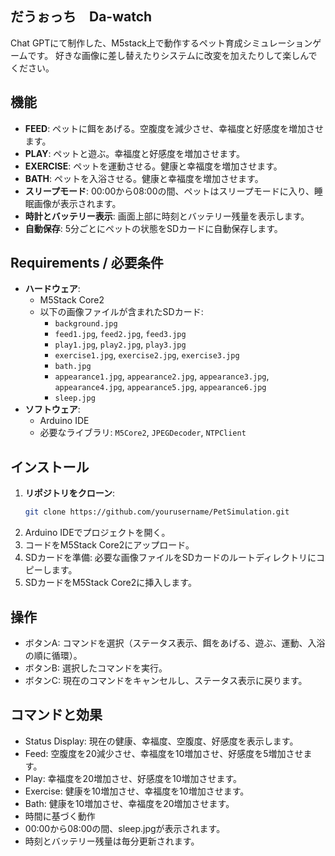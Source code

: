## だうぉっち　Da-watch
Chat GPTにて制作した、M5stack上で動作するペット育成シミュレーションゲームです。
好きな画像に差し替えたりシステムに改変を加えたりして楽しんでください。

## 機能

- **FEED**: ペットに餌をあげる。空腹度を減少させ、幸福度と好感度を増加させます。
- **PLAY**: ペットと遊ぶ。幸福度と好感度を増加させます。
- **EXERCISE**: ペットを運動させる。健康と幸福度を増加させます。
- **BATH**: ペットを入浴させる。健康と幸福度を増加させます。
- **スリープモード**: 00:00から08:00の間、ペットはスリープモードに入り、睡眠画像が表示されます。
- **時計とバッテリー表示**: 画面上部に時刻とバッテリー残量を表示します。
- **自動保存**: 5分ごとにペットの状態をSDカードに自動保存します。

## Requirements / 必要条件

- **ハードウェア**: 
  - M5Stack Core2
  - 以下の画像ファイルが含まれたSDカード:
    - `background.jpg`
    - `feed1.jpg`, `feed2.jpg`, `feed3.jpg`
    - `play1.jpg`, `play2.jpg`, `play3.jpg`
    - `exercise1.jpg`, `exercise2.jpg`, `exercise3.jpg`
    - `bath.jpg`
    - `appearance1.jpg`, `appearance2.jpg`, `appearance3.jpg`, `appearance4.jpg`, `appearance5.jpg`, `appearance6.jpg`
    - `sleep.jpg`
- **ソフトウェア**: 
  - Arduino IDE
  - 必要なライブラリ: `M5Core2`, `JPEGDecoder`, `NTPClient`

## インストール

1. **リポジトリをクローン**:
   ```bash
   git clone https://github.com/yourusername/PetSimulation.git
2. Arduino IDEでプロジェクトを開く。
3. コードをM5Stack Core2にアップロード。
4. SDカードを準備:
   必要な画像ファイルをSDカードのルートディレクトリにコピーします。
6. SDカードをM5Stack Core2に挿入します。

## 操作
  - ボタンA: コマンドを選択（ステータス表示、餌をあげる、遊ぶ、運動、入浴の順に循環）。
  - ボタンB: 選択したコマンドを実行。
  - ボタンC: 現在のコマンドをキャンセルし、ステータス表示に戻ります。
 
## コマンドと効果
- Status Display: 現在の健康、幸福度、空腹度、好感度を表示します。
- Feed: 空腹度を20減少させ、幸福度を10増加させ、好感度を5増加させます。
- Play: 幸福度を20増加させ、好感度を10増加させます。
- Exercise: 健康を10増加させ、幸福度を10増加させます。
- Bath: 健康を10増加させ、幸福度を20増加させます。
- 時間に基づく動作
- 00:00から08:00の間、sleep.jpgが表示されます。
- 時刻とバッテリー残量は毎分更新されます。
